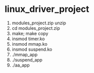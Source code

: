 # linux_driver_project

1. modules_project.zip unzip
2. cd modules_project.zip
3. make; make copy
4. insmod timer.ko 
5. insmod mmap.ko
6. insmod suspend.ko
7. ./mmap_app
8. ./suspend_app
9. ./aa_app
